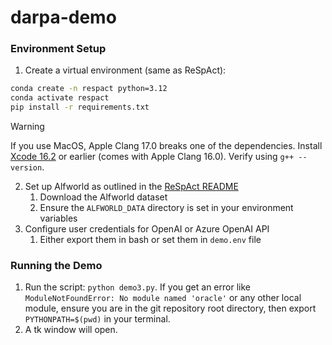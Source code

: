 # darpa-demo
### Environment Setup
1. Create a virtual environment (same as ReSpAct):

```bash
conda create -n respact python=3.12 
conda activate respact
pip install -r requirements.txt 
```

> [!WARNING]
> If you use MacOS, Apple Clang 17.0 breaks one
of the dependencies. Install [Xcode 16.2](https://developer.apple.com/download/all/)
or earlier (comes with Apple Clang 16.0).
Verify using `g++ --version`.

2. Set up Alfworld as outlined in the [ReSpAct README](https://github.com/vardhandongre/Respact/blob/main/README.md)
   1. Download the Alfworld dataset
   2. Ensure the `ALFWORLD_DATA` directory is set in your environment variables
3. Configure user credentials for OpenAI or Azure OpenAI API
   1. Either export them in bash or set them in `demo.env` file

### Running the Demo
1. Run the script: `python demo3.py`. If you get an error like `ModuleNotFoundError: No module named 'oracle'` or any other
   local module, ensure you are in the git repository root directory, then export `PYTHONPATH=$(pwd)` in your terminal.
2. A tk window will open.

